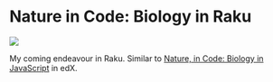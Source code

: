 # Nature in Code: Biology in Raku

![](https://github.com/sumanstats/Coding-Biology-in-Raku/blob/master/Under%20construction.gif)

My coming endeavour in Raku. Similar to [Nature, in Code: Biology in JavaScript](https://www.edx.org/course/nature-code-biology-javascript-epflx-nic1-0x) in edX.
